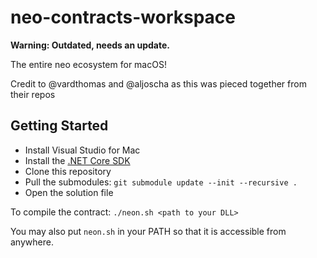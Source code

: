 # neo-contracts-workspace

**Warning: Outdated, needs an update.**

The entire neo ecosystem for macOS!

Credit to @vardthomas and @aljoscha as this was pieced together from their repos

## Getting Started
* Install Visual Studio for Mac
* Install the [.NET Core SDK](https://github.com/dotnet/core/releases)
* Clone this repository
* Pull the submodules: `git submodule update --init --recursive .`
* Open the solution file

To compile the contract: `./neon.sh <path to your DLL>`

You may also put `neon.sh` in your PATH so that it is accessible from anywhere.
